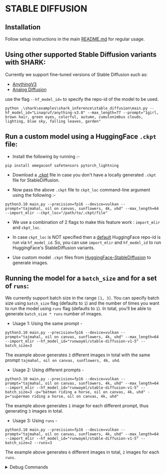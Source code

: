 # STABLE DIFFUSION

## Installation

Follow setup instructions in the main [README.md](https://github.com/nod-ai/SHARK#readme) for regular usage. 

 
## Using other supported Stable Diffusion variants with SHARK:

Currently we support fine-tuned versions of Stable Diffusion such as:
- [AnythingV3](https://huggingface.co/Linaqruf/anything-v3.0)
- [Analog Diffusion](https://huggingface.co/wavymulder/Analog-Diffusion)

use the flag `--hf_model_id=` to specify the repo-id of the model to be used.

```shell
python .\shark\examples\shark_inference\stable_diffusion\main.py --hf_model_id="Linaqruf/anything-v3.0" --max_length=77 --prompt="1girl, brown hair, green eyes, colorful, autumn, cumulonimbus clouds, lighting, blue sky, falling leaves, garden"
```

## Run a custom model using a HuggingFace `.ckpt` file:
* Install the following by running :-
```shell
pip install omegaconf safetensors pytorch_lightning
```
* Download a [.ckpt](https://huggingface.co/andite/anything-v4.0/resolve/main/anything-v4.0-pruned-fp32.ckpt) file in case you don't have a locally generated `.ckpt` file for StableDiffusion.

* Now pass the above `.ckpt` file to `ckpt_loc` command-line argument using the following :-
```shell
python3.10 main.py --precision=fp16 --device=vulkan --prompt="tajmahal, oil on canvas, sunflowers, 4k, uhd" --max_length=64 --import_mlir --ckpt_loc="/path/to/.ckpt/file"
```
* We use a combination of 2 flags to make this feature work : `import_mlir` and `ckpt_loc`.
* In case `ckpt_loc` is NOT specified then a [default](https://huggingface.co/stabilityai/stable-diffusion-2-1-base) HuggingFace repo-id is run via `hf_model_id`. So, you can use `import_mlir` and `hf_model_id` to run HuggingFace's StableDiffusion variants.

* Use custom model `.ckpt` files from [HuggingFace-StableDiffusion](https://huggingface.co/models?other=stable-diffusion) to generate images.


## Running the model for a `batch_size` and for a set of `runs`:
We currently support batch size in the range `[1, 3]`.
You can specify batch size using `batch_size` flag (defaults to `1`) and the number of times you want to run the model using `runs` flag (defaults to `1`).
In total, you'll be able to generate `batch_size * runs` number of images.
- Usage 1: Using the same prompt -
```shell
python3.10 main.py --precision=fp16 --device=vulkan --prompt="tajmahal, oil on canvas, sunflowers, 4k, uhd" --max_length=64 --import_mlir --hf_model_id="runwayml/stable-diffusion-v1-5" --batch_size=3
```
The example above generates `3` different images in total with the same prompt `tajmahal, oil on canvas, sunflowers, 4k, uhd`.
- Usage 2: Using different prompts -
```shell
python3.10 main.py --precision=fp16 --device=vulkan --prompt="tajmahal, oil on canvas, sunflowers, 4k, uhd" --max_length=64 --import_mlir --hf_model_id="runwayml/stable-diffusion-v1-5" --batch_size=3 -p="batman riding a horse, oil on canvas, 4k, uhd" -p="superman riding a horse, oil on canvas, 4k, uhd"
```
The example above generates `1` image for each different prompt, thus generating `3` images in total.
- Usage 3: Using `runs` -
```shell
python3.10 main.py --precision=fp16 --device=vulkan --prompt="tajmahal, oil on canvas, sunflowers, 4k, uhd" --max_length=64 --import_mlir --hf_model_id="runwayml/stable-diffusion-v1-5" --batch_size=2 --runs=3
```
The example above generates `6` different images in total, `2` images for each `runs`.

</details>
  <details>
  <summary>Debug Commands</summary>

## Debug commands and other advanced usage follows.

```shell
python main.py --precision="fp32"|"fp16" --device="cpu"|"cuda"|"vulkan" --import_mlir|--no-import_mlir --prompt "enter the text" 

```

## dump all dispatch .spv and isa using amdllpc

```shell
python main.py --precision="fp16" --device="vulkan" --iree-vulkan-target-triple=rdna3-unknown-linux --no-load_vmfb --dispatch_benchmarks="all" --dispatch_benchmarks_dir="SD_dispatches" --dump_isa
```

## Compile and save the .vmfb (using vulkan fp16 as an example):

```shell
python shark/examples/shark_inference/stable_diffusion/main.py --precision=fp16 --device=vulkan --steps=50 --save_vmfb
```

## Capture an RGP trace

```shell
python shark/examples/shark_inference/stable_diffusion/main.py --precision=fp16 --device=vulkan --steps=50 --save_vmfb --enable_rgp
```

## Run the vae module with iree-benchmark-module (NCHW, fp16, vulkan, for example):

```shell
iree-benchmark-module --module_file=/path/to/output/vmfb --entry_function=forward --device=vulkan --function_input=1x4x64x64xf16  
```

## Run the unet module with iree-benchmark-module (same config as above):
```shell
##if you want to use .npz inputs:
unzip ~/.local/shark_tank/<your unet>/inputs.npz

iree-benchmark-module --module_file=/path/to/output/vmfb --entry_function=forward --function_input=@arr_0.npy --function_input=1xf16 --function_input=@arr_2.npy --function_input=@arr_3.npy --function_input=@arr_4.npy  
```

</details>
